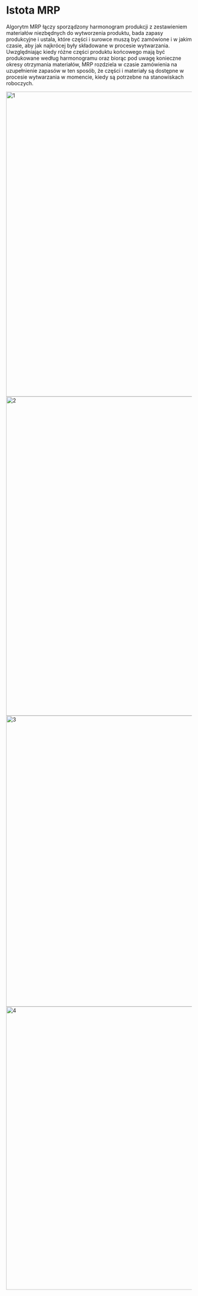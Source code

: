 # Istota MRP
 Algorytm MRP łączy sporządzony harmonogram produkcji z
zestawieniem materiałów niezbędnych do wytworzenia
produktu, bada zapasy produkcyjne i ustala, które części i
surowce muszą być zamówione i w jakim czasie, aby jak
najkrócej były składowane w procesie wytwarzania.
 Uwzględniając kiedy różne części produktu końcowego
mają być produkowane według harmonogramu oraz biorąc
pod uwagę konieczne okresy otrzymania materiałów, MRP
rozdziela w czasie zamówienia na uzupełnienie zapasów w
ten sposób, że części i materiały są dostępne w procesie
wytwarzania w momencie, kiedy są potrzebne na
stanowiskach roboczych.

<img width="825" alt="1" src="https://user-images.githubusercontent.com/56255569/161637818-b8b6975b-26d9-4301-a2fe-39312d0c8b2c.png">
<img width="863" alt="2" src="https://user-images.githubusercontent.com/56255569/161637827-e52bfa31-6835-4211-939e-a93c0d592b36.png">
<img width="787" alt="3" src="https://user-images.githubusercontent.com/56255569/161637832-c8d4e1f4-04f5-46c9-a6a0-9dbd8edca549.png">
<img width="766" alt="4" src="https://user-images.githubusercontent.com/56255569/161637834-8986274c-57d2-401b-a2a8-b413beb11100.png">
